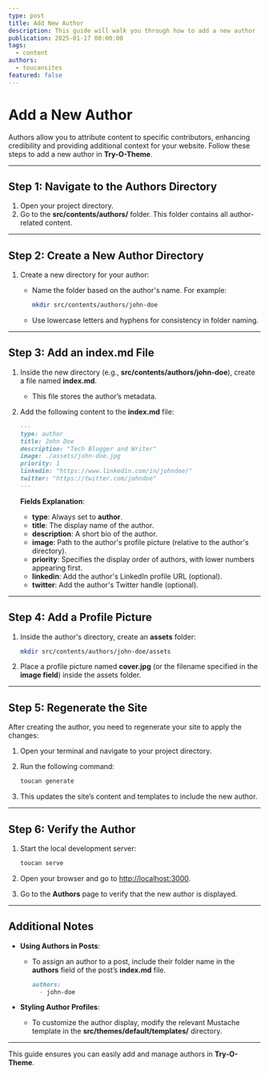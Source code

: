 ```yaml
---
type: post
title: Add New Author
description: This guide will walk you through how to add a new author
publication: 2025-01-17 00:00:00
tags:
  - content
authors:
  - toucansites
featured: false
---
```


# Add a New Author

Authors allow you to attribute content to specific contributors, enhancing credibility and providing additional context for your website. Follow these steps to add a new author in **Try-O-Theme**.

---

## Step 1: Navigate to the Authors Directory

1. Open your project directory.
2. Go to the **src/contents/authors/** folder. This folder contains all author-related content.

---

## Step 2: Create a New Author Directory

1. Create a new directory for your author:
   - Name the folder based on the author's name. For example:

     ```bash
     mkdir src/contents/authors/john-doe
     ```
   - Use lowercase letters and hyphens for consistency in folder naming.

---

## Step 3: Add an **index.md** File

1. Inside the new directory (e.g., **src/contents/authors/john-doe**), create a file named **index.md**.
   - This file stores the author’s metadata.

2. Add the following content to the **index.md** file:

   ```markdown
   ---
   type: author
   title: John Doe
   description: "Tech Blogger and Writer"
   image: ./assets/john-doe.jpg
   priority: 1
   linkedin: "https://www.linkedin.com/in/johndoe/"
   twitter: "https://twitter.com/johndoe"
   ---
   ```

   **Fields Explanation**:
   - **type**: Always set to **author**.
   - **title**: The display name of the author.
   - **description**: A short bio of the author.
   - **image**: Path to the author's profile picture (relative to the author's directory).
   - **priority**: Specifies the display order of authors, with lower numbers appearing first.
   - **linkedin**: Add the author's LinkedIn profile URL (optional).
   - **twitter**: Add the author's Twitter handle (optional).

---

## Step 4: Add a Profile Picture

1. Inside the author's directory, create an **assets** folder:

   ```bash
   mkdir src/contents/authors/john-doe/assets
   ```

2. Place a profile picture named **cover.jpg** (or the filename specified in the **image field**) inside the assets folder.

---

## Step 5: Regenerate the Site

After creating the author, you need to regenerate your site to apply the changes:

1. Open your terminal and navigate to your project directory.
2. Run the following command:

   ```bash
   toucan generate
   ```

3. This updates the site’s content and templates to include the new author.

---

## Step 6: Verify the Author

1. Start the local development server:

   ```bash
   toucan serve
   ```

2. Open your browser and go to [http://localhost:3000](http://localhost:3000).
3. Go to the **Authors** page to verify that the new author is displayed.

---

## Additional Notes

- **Using Authors in Posts**:
  - To assign an author to a post, include their folder name in the **authors** field of the post’s **index.md** file.

    ```markdown
    authors:
      - john-doe
    ```

- **Styling Author Profiles**:
  - To customize the author display, modify the relevant Mustache template in the **src/themes/default/templates/** directory.

---

This guide ensures you can easily add and manage authors in **Try-O-Theme**.